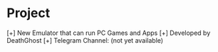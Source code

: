 # Project
[+] New Emulator that can run PC Games and Apps
[+] Developed by DeathGhost
[+] Telegram Channel: (not yet available)
